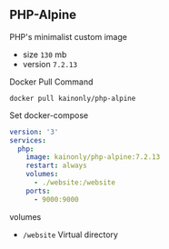 ## PHP-Alpine

PHP's minimalist custom image

- size `130` mb
- version `7.2.13`

Docker Pull Command

```shell
docker pull kainonly/php-alpine
```

Set docker-compose

```yaml
version: '3'
services:
  php:
    image: kainonly/php-alpine:7.2.13
    restart: always
    volumes:
      - ./website:/website
    ports:
      - 9000:9000
```

volumes

- `/website` Virtual directory